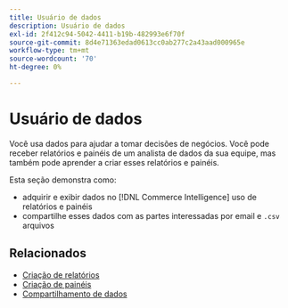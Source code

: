 ```yaml
---
title: Usuário de dados
description: Usuário de dados
exl-id: 2f412c94-5042-4411-b19b-482993e6f70f
source-git-commit: 8d4e71363edad0613cc0ab277c2a43aad000965e
workflow-type: tm+mt
source-wordcount: '70'
ht-degree: 0%

---
```


# Usuário de dados

Você usa dados para ajudar a tomar decisões de negócios. Você pode receber relatórios e painéis de um analista de dados da sua equipe, mas também pode aprender a criar esses relatórios e painéis.

Esta seção demonstra como:
* adquirir e exibir dados no [!DNL Commerce Intelligence] uso de relatórios e painéis
* compartilhe esses dados com as partes interessadas por email e `.csv` arquivos

## Relacionados

* [Criação de relatórios](../mbi/data-user/reports/rpt-fundamentals.md)
* [Criação de painéis](../mbi/data-user/dashboards/ess-dashboards.md)
* [Compartilhamento de dados](../mbi/data-user/export-data/share-data.md)
